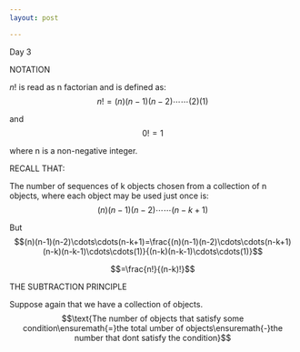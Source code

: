 ```yaml
---
layout: post

---
```

Day 3

NOTATION

$n!$ is read as n factorian and is defined as: $$n!=(n)(n-1)(n-2)\cdots\cdots(2)(1)$$

and $$0!=1$$

where n is a non-negative integer.

RECALL THAT:

The number of sequences of k objects chosen from a collection of n objects, where each object may be used just once is: $$(n)(n-1)(n-2)\cdots\cdots(n-k+1)$$

But $$(n)(n-1)(n-2)\cdots\cdots(n-k+1)=\frac{(n)(n-1)(n-2)\cdots\cdots(n-k+1)(n-k)(n-k-1)\cdots\cdots(1)}{(n-k)(n-k-1)\cdots\cdots(1)}$$

$$=\frac{n!}{(n-k)!}$$

THE SUBTRACTION PRINCIPLE

Suppose again that we have a collection of objects. $$\text{The number of objects that satisfy some condition\ensuremath{=}the total umber of objects\ensuremath{-}the number that dont satisfy the condition}$$
